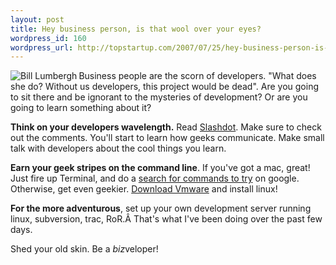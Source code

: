 ```yaml
--- 
layout: post
title: Hey business person, is that wool over your eyes?
wordpress_id: 160
wordpress_url: http://topstartup.com/2007/07/25/hey-business-person-is-that-wool-over-your-eyes/
---
```

<img ALIGN="left" SRC="http://topstartup.com/wp-content/uploads/2007/07/lumbergh1.thumbnail.jpg" ALT="Bill Lumbergh" /> Business people are the scorn of developers. "What does she do? Without us developers, this project would be dead". Are you going to sit there and be ignorant to the mysteries of development? Or are you going to learn something about it?<!--more-->

<strong>Think on your developers wavelength.</strong> Read <a HREF="http://slashdot.org">Slashdot</a>. Make sure to check out the comments. You'll start to learn how geeks communicate. Make small talk with developers about the cool things you learn.

<strong>Earn your geek stripes on the command line</strong>. If you've got a mac, great! Just fire up Terminal, and do a <a HREF="http://www.google.com/search?&amp;q=os+x+terminal">search for commands to try</a> on google. Otherwise, get even geekier. <a HREF="http://vmware.com/products/player/">Download Vmware</a> and install linux!

<strong>For the more adventurous</strong>, set up your own development server running linux, subversion, trac, RoR.Â That's what I've been doing over the past few days.

Shed your old skin. Be a <em>biz</em>veloper!
